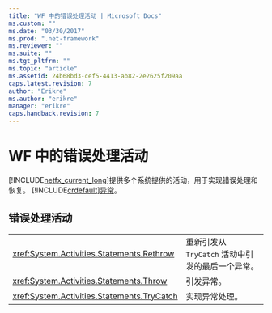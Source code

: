 ```yaml
---
title: "WF 中的错误处理活动 | Microsoft Docs"
ms.custom: ""
ms.date: "03/30/2017"
ms.prod: ".net-framework"
ms.reviewer: ""
ms.suite: ""
ms.tgt_pltfrm: ""
ms.topic: "article"
ms.assetid: 24b68bd3-cef5-4413-ab82-2e2625f209aa
caps.latest.revision: 7
author: "Erikre"
ms.author: "erikre"
manager: "erikre"
caps.handback.revision: 7
---
```

# WF 中的错误处理活动
[!INCLUDE[netfx_current_long](../../../includes/netfx-current-long-md.md)]提供多个系统提供的活动，用于实现错误处理和恢复。  [!INCLUDE[crdefault](../../../includes/crdefault-md.md)][异常](../../../docs/framework/windows-workflow-foundation//exceptions.md)。  
  
## 错误处理活动  
  
|||  
|-|-|  
|<xref:System.Activities.Statements.Rethrow>|重新引发从 `TryCatch` 活动中引发的最后一个异常。|  
|<xref:System.Activities.Statements.Throw>|引发异常。|  
|<xref:System.Activities.Statements.TryCatch>|实现异常处理。|